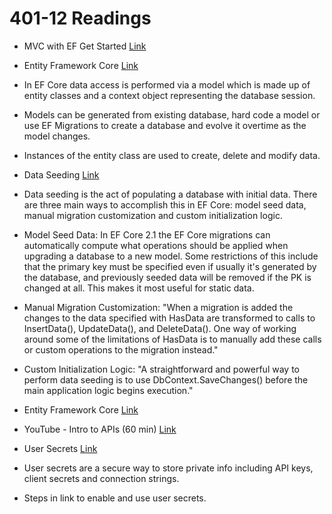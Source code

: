 # 401-12 Readings

- MVC with EF Get Started
[Link](https://docs.microsoft.com/en-us/aspnet/core/data/ef-mvc/intro?view=aspnetcore-3.1)

- Entity Framework Core
[Link](https://docs.microsoft.com/en-us/ef/core/)
- In EF Core data access is performed via a model which is made up of entity classes and a context object representing the database session.
- Models can be generated from existing database, hard code a model or use EF Migrations to create a database and evolve it overtime as the model changes.
- Instances of the entity class are used to create, delete and modify data.

- Data Seeding
[Link](https://docs.microsoft.com/en-us/ef/core/modeling/data-seeding)
- Data seeding is the act of populating a database with initial data. There are three main ways to accomplish this in EF Core: model seed data, manual migration customization and custom initialization logic.
- Model Seed Data: In EF Core 2.1 the EF Core migrations can automatically compute what operations should be applied when upgrading a database to a new model. Some restrictions of this include that the primary key must be specified even if usually it's generated by the database, and previously seeded data will be removed if the PK is changed at all. This makes it most useful for static data.
- Manual Migration Customization: "When a migration is added the changes to the data specified with HasData are transformed to calls to InsertData(), UpdateData(), and DeleteData(). One way of working around some of the limitations of HasData is to manually add these calls or custom operations to the migration instead."
- Custom Initialization Logic: "A straightforward and powerful way to perform data seeding is to use DbContext.SaveChanges() before the main application logic begins execution."

- Entity Framework Core
[Link](https://docs.microsoft.com/en-us/aspnet/core/data/ef-rp/intro?view=aspnetcore-2.1&tabs=visual-studio)

- YouTube - Intro to APIs (60 min)
[Link](https://www.youtube.com/watch?v=aIkpVzqLuhA&feature=youtu.be)

- User Secrets
[Link](https://codefellows.github.io/code-401-dotnet-guide/Resources/UserSecrets.html)
- User secrets are a secure way to store private info including API keys, client secrets and connection strings. 
- Steps in link to enable and use user secrets.